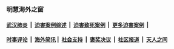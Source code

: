 
### 明慧海外之窗

####  [武汉肺炎](indexes/365.md?t=04121201) &nbsp;|&nbsp;  [迫害案例综述](indexes/328.md?t=04121201) &nbsp;|&nbsp; [迫害致死案例](indexes/277.md?t=04121201)  &nbsp;|&nbsp; [更多迫害案例](indexes/81.md?t=04121201)  &nbsp;|&nbsp; 
####  [时事评论](indexes/19.md?t=04121201) &nbsp;|&nbsp; [海外简讯](indexes/245.md?t=04121201)&nbsp;|&nbsp;  [社会支持](indexes/140.md?t=04121201) &nbsp;|&nbsp; [褒奖决议](indexes/282.md?t=04121201) &nbsp;|&nbsp; [社区报道](indexes/91.md?t=04121201)  &nbsp;|&nbsp; [天人之间](indexes/78.md?t=04121201) 

